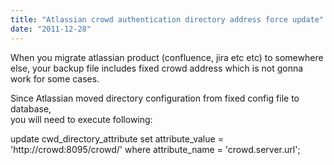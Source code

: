 ```yaml
---
title: "Atlassian crowd authentication directory address force update"
date: "2011-12-28"
---
```


When you migrate atlassian product (confluence, jira etc etc) to somewhere else, your backup file includes fixed crowd address which is not gonna work for some cases.  
  
Since Atlassian moved directory configuration from fixed config file to database,  
you will need to execute following:  
  

update cwd\_directory\_attribute set attribute\_value = 'http://crowd:8095/crowd/' where attribute\_name = 'crowd.server.url';
